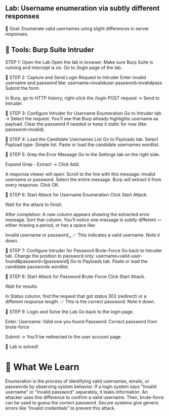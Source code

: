 ## Lab: Username enumeration via subtly different responses

🎯 Goal:
Enumerate valid usernames using slight differences in server responses.

## 🧰 Tools: Burp Suite Intruder


STEP 1: Open the Lab Open the lab in browser. Make sure Burp Suite is running and intercept is on. Go to /login page of the lab.

🔹 STEP 2: Capture and Send Login Request to Intruder Enter invalid username and password like: username=invaliduser password=invalidpass Submit the form.

In Burp, go to HTTP history, right-click the /login POST request → Send to Intruder.

🔹 STEP 3: Configure Intruder for Username Enumeration Go to Intruder tab → Select the request. You’ll see that Burp already highlights username as payload. Clear the password if needed or keep it static for now (like password=invalid).

🔹 STEP 4: Load the Candidate Usernames List Go to Payloads tab. Select Payload type: Simple list. Paste or load the candidate usernames wordlist.

🔹 STEP 5: Grep the Error Message Go to the Settings tab on the right side.

Expand Grep - Extract → Click Add.

A response viewer will open: Scroll to the line with this message: Invalid username or password. Select the entire message. Burp will extract it from every response. Click OK.

🔹 STEP 6: Start Attack for Username Enumeration Click Start Attack.

Wait for the attack to finish.

After completion: A new column appears showing the extracted error message. Sort that column. You’ll notice one message is subtly different — either missing a period, or has a space like:

Invalid username or password␣ ✅ This indicates a valid username. Note it down.

🔹 STEP 7: Configure Intruder for Password Brute-Force Go back to Intruder tab. Change the position to password only: username=valid-user-found&password=§password§ Go to Payloads tab. Paste or load the candidate passwords wordlist.

🔹 STEP 8: Start Attack for Password Brute-Force Click Start Attack.

Wait for results.

In Status column, find the request that got status 302 (redirect) or a different response length. ✅ This is the correct password. Note it down.

🔹 STEP 9: Login and Solve the Lab Go back to the login page.

Enter: Username: Valid one you found Password: Correct password from brute-force

Submit → You’ll be redirected to the user account page.

🎉 Lab is solved!

# 🧠 What We Learn
Enumeration is the process of identifying valid usernames, emails, or passwords by observing system behavior.
If a login system says "Invalid username" or "Invalid password" separately, it leaks information.
An attacker uses this difference to confirm a valid username.
Then, brute-force can be used to guess the correct password.
Secure systems give generic errors like “Invalid credentials” to prevent this attack.
